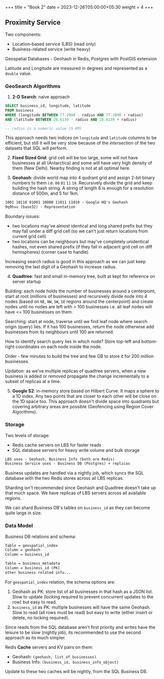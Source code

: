 +++
title = "Book 2"
date = 2023-12-26T05:00:00+05:30
weight = 4
+++

## Proximity Service
Two components:
- Location-based service (LBS) (read only)
- Business-related service (write heavy)

Geospatial Databases - Geohash in Redis, Postgres with PostGIS extension

Latitude and Longitude are measured in degrees and represented as a `double` value.

### GeoSearch Algorithms
1. **2-D Search**: naive approach
```sql
SELECT business_id, longitude, latitude
FROM business
WHERE (longitude BETWEEN 77.2090 - radius AND 77.2090 + radius)
AND (latitude BETWEEN 28.6139 - radius AND 28.6139 + radius)

-- radius is a numeric value (5 KM)
```

This approach needs two indices on `longitude` and `latitude` columns to be efficient, but still it will be very slow because of the _intersection_ of the two datasets that SQL will perform.

2. **Fixed Sized Grid**: grid cell will be too large, some will not have businesses at all (Antarctica) and some will have very high density of them (New Delhi). Nearby finding is not at all optimal here.

3. **Geohash**: divide world map into 4 qudrant grid and assign 2-bit binary numbers to them i.e. `00` `01` `11` `10`. Recursively divide the grid and keep building the hash string. A string of length 6 is enough for a resolution distance of 500m, and 5 for 1km.
```txt
1001 10110 01001 10000 11011 11010 - Google HQ's Geohash
9q9hvu (base32) - Representation
```

Boundary issues:
- two locations may've almost identical and long shared prefix but they may fall under a diff grid cell (so we can't just return locations from current grid cell)
- two locations can be neighbours but may've completely unidentical hashes, not even shared prefix (if they fall in adjacent grid cell on diff hemispheres) (corner case to handle)

Increasing search radius is good in this approach as we can just keep removing the last digit of a Geohash to increase radius.

4. **Quadtree**: fast and small in-memory tree, built at kept for reference on server startup

Building: each node holds the number of businesses around a centerpoint, start at root (millions of businesses) and recursively divide node into 4 nodes (based on `NE`, `NW`, `SW`, `SE` regions around the centerpoint) and create nodes until no nodes are left with > 100 businesses i.e. all leaf nodes will have <= 100 businesses on them.

Searching: start at node, traverse until we find leaf node where search origin (query) lies. If it has 100 businesses, return the node otherwise add businesses from its neighbours until 100 are returned.

How to identify search query lies in which node? Store top-left and bottom-right coordinates on each node inside the node.

Order - few minutes to build the tree and few GB to store it for 200 million businesses.

Updation: as we've multiple replicas of quadtree servers, when a new business is added or removed propagate the change incrementally to a subset of replicas at a time.

5. **Google S2**: in-memory store based on Hilbert Curve. It maps a sphere to a 1D index. Any two points that are closer to each other will be close on the 1D space too. This approach doesn't divide space into quadrants but covering arbitrary areas are possible (Geofencing using Region Cover Algorithms).

### Storage
Two levels of storage: 
- Redis cache servers on LBS for faster reads 
- SQL database servers for heavy write volume and bulk storage

```txt
LBS uses - Geohash, Business Info (both are Redis)
Business Service uses - Business DB (Postgres) + replicas
```

Business updates are handled via a nightly job, which syncs the SQL database with the two Redis stores across all LBS replicas.

Sharding isn't recommended since Geohash and Quadtree doesn't take up that much space. We have replicas of LBS servers across all available regions. 

We can shard Business DB's tables on `business_id` as they can become quite large in size.

### Data Model
Business DB relations and schema:
```txt
Table = geospatial_index
Column = geohash
Column = business_id

Table = business_metadata
Column = business_id (PK)
other business related info...
```

For `geospatial_index` relation, the schema options are:
1. Geohash as PK: store list of all businesses in that hash as a JSON list. Slow to update (locking required to prevent concurrent updates to the row) but easy to read.
2. `business_id` as PK: multiple businesses will have the same Geohash. Slow to read (all rows must be read) but easy to write (either insert or delete, no locking required).

Since reads from the SQL database aren't first priority and writes have the leisure to be slow (nightly job), its recommended to use the second approach as its much simpler.

Redis **Cache** servers and KV pairs on them:
- Geohash: `(geohash, list_of_businesses)`
- Business Info: `(business_id, business_info_object)`

Update to these two caches will be nightly, from the SQL Business DB.

